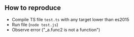 ## How to reproduce

* Compile TS file `test.ts` with any target lower than es2015
* Run file (`node test.js`)
* Observe error ("_a.func2 is not a function")